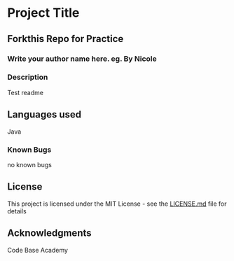 # Project Title

## Forkthis Repo for Practice

### Write your author name here. eg. By Nicole

### Description

Test readme 

## Languages used

Java

### Known Bugs

no known bugs

## License

This project is licensed under the MIT License - see the [LICENSE.md](LICENSE.md) file for details

## Acknowledgments

Code Base Academy
